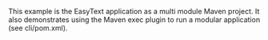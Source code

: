 This example is the EasyText application as a multi module Maven project.
It also demonstrates using the Maven exec plugin to run a modular application (see cli/pom.xml).